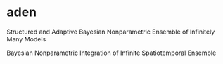 # aden
Structured and Adaptive Bayesian Nonparametric Ensemble of Infinitely Many Models

Bayesian Nonparametric Integration of Infinite Spatiotemporal Ensemble
